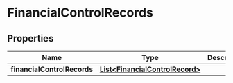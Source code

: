 
# FinancialControlRecords

## Properties
Name | Type | Description | Notes
------------ | ------------- | ------------- | -------------
**financialControlRecords** | [**List&lt;FinancialControlRecord&gt;**](FinancialControlRecord.md) |  |  [optional]



